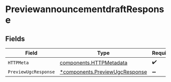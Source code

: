 # PreviewannouncementdraftResponse


## Fields

| Field                                                                           | Type                                                                            | Required                                                                        | Description                                                                     |
| ------------------------------------------------------------------------------- | ------------------------------------------------------------------------------- | ------------------------------------------------------------------------------- | ------------------------------------------------------------------------------- |
| `HTTPMeta`                                                                      | [components.HTTPMetadata](../../models/components/httpmetadata.md)              | :heavy_check_mark:                                                              | N/A                                                                             |
| `PreviewUgcResponse`                                                            | [*components.PreviewUgcResponse](../../models/components/previewugcresponse.md) | :heavy_minus_sign:                                                              | OK                                                                              |